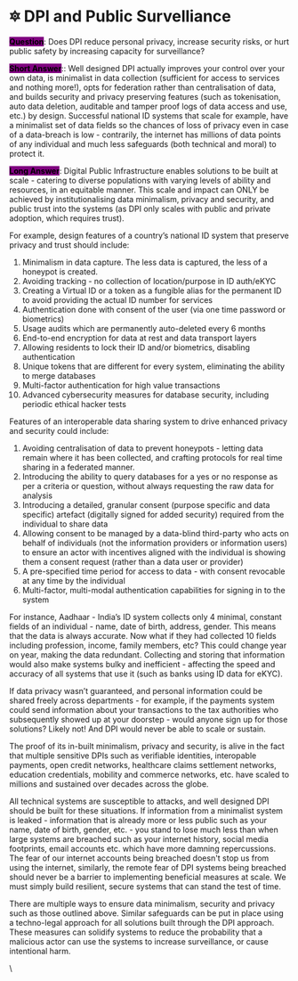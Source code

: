 # 🔯 DPI and Public Survelliance

<mark style="background-color:purple;">**Question**</mark>: Does DPI reduce personal privacy, increase security risks, or hurt public safety by increasing capacity for surveillance?&#x20;

<mark style="background-color:purple;">**Short Answer**</mark>:: Well designed DPI actually improves your control over your own data, is minimalist in data collection (sufficient for access to services and nothing more!), opts for federation rather than centralisation of data, and builds security and privacy preserving features (such as tokenisation, auto data deletion, auditable and tamper proof logs of data access and use, etc.) by design. Successful national ID systems that scale for example, have a minimalist set of data fields so the chances of loss of privacy even in case of a data-breach is low - contrarily, the internet has millions of data points of any individual and much less safeguards (both technical and moral) to protect it.&#x20;

<mark style="background-color:purple;">**Long Answer**</mark>: Digital Public Infrastructure enables solutions to be built at scale - catering to diverse populations with varying levels of ability and resources, in an equitable manner. This scale and impact can ONLY be achieved by institutionalising data minimalism, privacy and security, and public trust into the systems (as DPI only scales with public and private adoption, which requires trust).&#x20;

For example, design features of a country’s national ID system that preserve privacy and trust should include:

1. Minimalism in data capture. The less data is captured, the less of a honeypot is created.&#x20;
2. Avoiding tracking - no collection of location/purpose in ID auth/eKYC
3. Creating a Virtual ID or a token as a fungible alias for the permanent ID to avoid providing the actual ID number for services
4. Authentication done with consent of the user (via one time password or biometrics)
5. Usage audits which are permanently auto-deleted every 6 months
6. End-to-end encryption for data at rest and data transport layers
7. Allowing residents to lock their ID and/or biometrics, disabling authentication
8. Unique tokens that are different for every system, eliminating the ability to merge databases
9. Multi-factor authentication for high value transactions
10. Advanced cybersecurity measures for database security, including periodic ethical hacker tests

Features of an interoperable data sharing system to drive enhanced privacy and security could include:&#x20;

1. Avoiding centralisation of data to prevent honeypots - letting data remain where it has been collected, and crafting protocols for real time sharing in a federated manner.
2. Introducing the ability to query databases for a yes or no response as per a criteria or question, without always requesting the raw data for analysis
3. Introducing a detailed, granular consent (purpose specific and data specific) artefact (digitally signed for added security) required from the individual to share data
4. Allowing consent to be managed by a data-blind third-party who acts on behalf of individuals (not the information providers or information users) to ensure an actor with incentives aligned with the individual is showing them a consent request (rather than a data user or provider)&#x20;
5. A pre-specified time period for access to data - with consent revocable at any time by the individual
6. Multi-factor, multi-modal authentication capabilities for signing in to the system

For instance, Aadhaar - India’s ID system collects only 4 minimal, constant fields of an individual - name, date of birth, address, gender. This means that the data is always accurate. Now what if they had collected 10 fields including profession, income, family members, etc? This could change year on year, making the data redundant. Collecting and storing that information would also make systems bulky and inefficient - affecting the speed and accuracy of all systems that use it (such as banks using ID data for eKYC). &#x20;

If data privacy wasn’t guaranteed, and personal information could be shared freely across departments - for example, if the payments system could send information about your transactions to the tax authorities who subsequently showed up at your doorstep - would anyone sign up for those solutions? Likely not! And DPI would never be able to scale or sustain.&#x20;

The proof of its in-built minimalism, privacy and security, is alive in the fact that multiple sensitive DPIs such as verifiable identities, interopable payments, open credit networks, healthcare claims settlement networks, education credentials, mobility and commerce networks, etc. have scaled to millions and sustained over decades across the globe.&#x20;

All technical systems are susceptible to attacks, and well designed DPI should be built for these situations. If information from a minimalist system is leaked - information that is already more or less public such as your name, date of birth, gender, etc. - you stand to lose much less than when large systems are breached such as your internet history, social media footprints, email accounts etc. which have more damning repercussions. The fear of our internet accounts being breached doesn't stop us from using the internet, similarly, the remote fear of DPI systems being breached should never be a barrier to implementing beneficial measures at scale. We must simply build resilient, secure systems that can stand the test of time.&#x20;

There are multiple ways to ensure data minimalism, security and privacy such as those outlined above. Similar safeguards can be put in place using a techno-legal approach for all solutions built through the DPI approach. These measures can solidify systems to reduce the probability that a malicious actor can use the systems to increase surveillance, or cause intentional harm.

\
